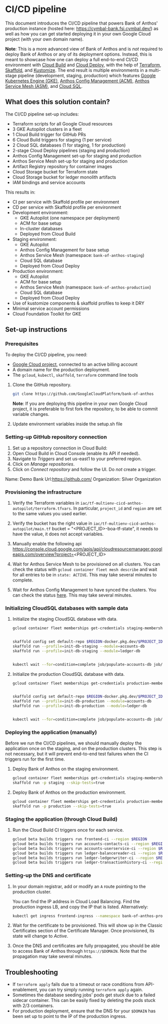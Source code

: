 # CI/CD pipeline


This document introduces the CI/CD pipeline that powers Bank of Anthos' production instance (hosted here: https://cymbal-bank.fsi.cymbal.dev/) as well as how you can get started deploying it in your own Google Cloud project (with your own domain name).


**Note**: This is a more advanced view of Bank of Anthos and is _not_ required to deploy Bank of Anthos or any of its deployment options. Instead, this is meant to showcase how one can deploy a full end-to-end CI/CD environment with [Cloud Build](https://cloud.google.com/build) and [Cloud Deploy](https://cloud.google.com/deploy), with the help of [Terraform](https://www.terraform.io/), [Skaffold](https://skaffold.dev/), and [Kustomize](https://kustomize.io/). The end result is multiple environments in a multi-stage pipeline (development, staging, production) which features [Google Kubernetes Engine (GKE)](https://cloud.google.com/kubernetes-engine), [Anthos Config Management (ACM)](https://cloud.google.com/anthos/config-management), [Anthos Service Mesh (ASM)](https://cloud.google.com/anthos/service-mesh), and [Cloud SQL](https://cloud.google.com/sql/docs).


## What does this solution contain?


The CI/CD pipeline set-up includes:


- Terraform scripts for all Google Cloud resources
- 3 GKE Autopilot clusters in a fleet
- 1 Cloud Build trigger for GitHub PRs
- 6 Cloud Build triggers for staging (1 per service)
- 2 Cloud SQL databases (1 for staging, 1 for production)
- 2-stage Cloud Deploy pipelines (staging and production)
- Anthos Config Management set-up for staging and production
- Anthos Service Mesh set-up for staging and production
- Artifact Registry repository for container images
- Cloud Storage bucket for Terraform state
- Cloud Storage bucket for ledger monolith artifacts
- IAM bindings and service accounts


This results in:


- CI per service with Skaffold profile per environment
- CD per service with Skaffold profile per environment
- Development environment:
  - GKE Autopilot (one namespace per deployment)
  - ACM for base setup
  - In-cluster databases
  - Deployed from Cloud Build
- Staging environment:
  - GKE Autopilot
  - Anthos Config Management for base setup
  - Anthos Service Mesh (namespace: `bank-of-anthos-staging`)
  - Cloud SQL database
  - Deployed from Cloud Deploy
- Production environment:
  - GKE Autopilot
  - ACM for base setup
  - Anthos Service Mesh (namespace: `bank-of-anthos-production`)
  - Cloud SQL database
  - Deployed from Cloud Deploy
- Use of kustomize components & skaffold profiles to keep it DRY
- Minimal service account permissions
- Cloud Foundation Toolkit for GKE


## Set-up instructions


### Prerequisites


To deploy the CI/CD pipeline, you need:


- [Google Cloud project](https://cloud.google.com/resource-manager/docs/creating-managing-projects#console), connected to an active billing account
- A domain name for the production deployment.
- The `gcloud`, `kubectl`, `skaffold`, `terraform` command line tools


1. Clone the GitHub repository.


   ```sh
   git clone https://github.com/GoogleCloudPlatform/bank-of-anthos
   ```


   **Note**: If you are deploying this pipeline in your own Google Cloud project, it is preferable to first fork the repository, to be able to commit variable changes.


1. Update environment variables inside the setup.sh file




### Setting-up GitHub repository connection


1. Set up a repository connection in Cloud Build:
  1. Open Cloud Build in Cloud Console (enable its API if needed).
  1. Navigate to _Triggers_ and set us-east1 to your preferred region.
  1. Click on _Manage repositories_.
  1. Click on _Connect repository_ and follow the UI. Do _not_ create a trigger.


Name: Demo Bank
Url:https://github.com/
Organization: Silver Organization




### Provisioning the infrastructure


1. Verify the Terraform variables in `iac/tf-multienv-cicd-anthos-autopilot/terraform.tfvars`. In particular, `project_id` and `region` are set to the same values you used earlier.
2. Verify the bucket has the right value in `iac/tf-multienv-cicd-anthos-autopilot/main.tf` bucket = "<PROJECT_ID>-boa-tf-state", it needs to have the value, it does not accept variables.


3. Manually enable the following api
https://console.cloud.google.com/apis/api/cloudresourcemanager.googleapis.com/overview?project=<PROJECT_ID>


4. Wait for Anthos Service Mesh to be provisioned on all clusters. You can check the status with `gcloud container fleet mesh describe` and wait for all entries to be in `state: ACTIVE`. This may take several minutes to complete.
5. Wait for Anthos Config Management to have synced the clusters. You can check the status [here](https://console.cloud.google.com/anthos/config_management/dashboard). This may take several minutes.


### Initializing CloudSQL databases with sample data


1. Initialize the staging CloudSQL database with data.


   ```sh
   gcloud container fleet memberships get-credentials staging-membership


   skaffold config set default-repo $REGION-docker.pkg.dev/$PROJECT_ID/bank-of-anthos
   skaffold run --profile=init-db-staging --module=accounts-db
   skaffold run --profile=init-db-staging --module=ledger-db


   kubectl wait --for=condition=complete job/populate-accounts-db job/populate-ledger-db -n bank-of-anthos-staging --timeout=300s
   ```


1. Initialize the production CloudSQL database with data.


   ```sh
   gcloud container fleet memberships get-credentials production-membership


   skaffold config set default-repo $REGION-docker.pkg.dev/$PROJECT_ID/bank-of-anthos
   skaffold run --profile=init-db-production --module=accounts-db
   skaffold run --profile=init-db-production --module=ledger-db


   kubectl wait --for=condition=complete job/populate-accounts-db job/populate-ledger-db -n bank-of-anthos-production --timeout=300s
   ```


### Deploying the application (manually)


Before we run the CI/CD pipelines, we should manually deploy the application once on the staging, and on the production clusters. This step is not necessary, but it will prevent end-to-end test failures when the CI triggers run for the first time.


1. Deploy Bank of Anthos on the staging environment.


   ```sh
   gcloud container fleet memberships get-credentials staging-membership
   skaffold run -p staging --skip-tests=true
   ```


2. Deploy Bank of Anthos on the production environment.


   ```sh
   gcloud container fleet memberships get-credentials production-membership
   skaffold run -p production --skip-tests=true
   ```


### Staging the application (through Cloud Build)


1. Run the Cloud Build CI triggers once for each service.
   ```sh
   gcloud beta builds triggers run frontend-ci --region $REGION
   gcloud beta builds triggers run accounts-contacts-ci --region $REGION
   gcloud beta builds triggers run accounts-userservice-ci --region $REGION
   gcloud beta builds triggers run ledger-balancereader-ci --region $REGION
   gcloud beta builds triggers run ledger-ledgerwriter-ci --region $REGION
   gcloud beta builds triggers run ledger-transactionhistory-ci --region $REGION
   ```


### Setting-up the DNS and certificate


1. In your domain registrar, add or modify an `A` route pointing to the production cluster.


   You can find the IP address in Cloud Load Balancing. Find the production ingress LB,
   and copy the IP that is listed. Alternatively:


   ```sh
   kubectl get ingress frontend-ingress --namespace bank-of-anthos-production -o jsonpath='{.status.loadBalancer.ingress[0].ip}'
   ```


2. Wait for the certificate to be provisioned. This will show up in the Classic Certificates
   section of the Certificate Manager. Once provisioned, its state will change to _Active_.


3. Once the DNS and certificates are fully propagated, you should be able to access Bank of Anthos through `https://$DOMAIN`. Note that the propagation may take several minutes.


## Troubleshooting


- If `terraform apply` fails due to a timeout or race conditions from API-enablement, you can try simply running `terraform apply` again.
- Sometimes the database seeding jobs' pods get stuck due to a failed sidecar container. This can be easily fixed by deleting the pods stuck with 2/3 containers.
- For production deployment, ensure that the DNS for your `$DOMAIN` has been set up to point to the IP of the production ingress.